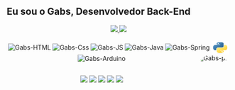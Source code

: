 ## Eu sou o Gabs, Desenvolvedor Back-End
<div align="center">
<div align="center">
  <a href="https://github.com/Gabs-Leo">
  <img height="180em" src="https://github-readme-stats.vercel.app/api?username=Gabs-Leo&show_icons=true&theme=jolly&include_all_commits=true&count_private=true"/>
  <img height="180em" src="https://github-readme-stats.vercel.app/api/top-langs/?username=Gabs-Leo&layout=compact&langs_count=7&theme=jolly&hide=c,c++,TeX, python, fortran, Batchfile"/>
  </a>
</div>
<div style="display: inline_block"><br>
  <img align="center" alt="Gabs-HTML" height="30" width="40" src="https://cdn.jsdelivr.net/gh/devicons/devicon/icons/html5/html5-original.svg">
  <img align="center" alt="Gabs-Css" height="30" width="40" src="https://cdn.jsdelivr.net/gh/devicons/devicon/icons/css3/css3-original.svg">
  <img align="center" alt="Gabs-JS" height="30" width="40" src="https://cdn.jsdelivr.net/gh/devicons/devicon/icons/javascript/javascript-original.svg">
  <img align="center" alt="Gabs-Java" height="30" width="40" src="https://cdn.jsdelivr.net/gh/devicons/devicon/icons/java/java-original.svg">
  <img align="center" alt="Gabs-Spring" height="30" width="40" src="https://cdn.jsdelivr.net/gh/devicons/devicon/icons/spring/spring-original.svg">
  <img align="center" alt="Gabs-Python" height="30" width="40" src="https://raw.githubusercontent.com/devicons/devicon/master/icons/python/python-original.svg">
  <img align="center" alt="Gabs-Arduino" height="30" width="40" src="https://cdn.jsdelivr.net/gh/devicons/devicon/icons/arduino/arduino-original.svg">
  <img align="right" alt="Gabs-pic" height="150" style="border-radius:50px;" src="https://cdn.discordapp.com/attachments/410130703427305473/904421531512340611/tumblr_448d0b01b2d8b0904b735d606c7e71b0_42f324ff_400.png?width=676&height=676">
</div>
  
  ##
 
<div> 
  <a href="https://www.youtube.com/channel/UCQwVM8CmuQoxANP0KWnUfyw" target="_blank"><img src="https://img.shields.io/badge/YouTube-FF0000?style=for-the-badge&logo=youtube&logoColor=white"></a>
  <a href="https://www.instagram.com/gabss.leo/" target="_blank"><img src="https://img.shields.io/badge/-Instagram-%23E4405F?style=for-the-badge&logo=instagram&logoColor=white"></a>
 	<a href="https://www.twitch.tv/gabsleo" target="_blank"><img src="https://img.shields.io/badge/Twitch-9146FF?style=for-the-badge&logo=twitch&logoColor=white"></a>
 <!--<a href="https://discord.gg/" target="_blank"><img src="https://img.shields.io/badge/Discord-7289DA?style=for-the-badge&logo=discord&logoColor=white" target="_blank"></a> -->
  <a href = "mailto:gabrieldemoraistaveira@gmail.com" target="_blank"><img src="https://img.shields.io/badge/-Gmail-%23333?style=for-the-badge&logo=gmail&logoColor=white"></a>
  <a href="https://www.linkedin.com/in/gabriel-de-morais-taveira-031b13203/" target="_blank"><img src="https://img.shields.io/badge/-LinkedIn-%230077B5?style=for-the-badge&logo=linkedin&logoColor=white"></a> 
</div>
